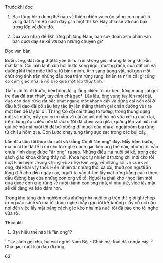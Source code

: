 Trước khi đọc

1. Bạn từng hình dung thế nào về thiên nhiên và cuộc sống con người ở vùng đất Nam Bộ cách đây gần một thế kỉ? Hãy chia sẻ với các bạn trong lớp về điều đó.

2. Dựa vào nhan đề Đất rừng phương Nam, bạn suy đoán xem phần văn bản dưới đây sẽ kể với bạn những chuyện gì?

Đọc văn bản

Buổi sáng, đất rừng thật là yên tĩnh. Trời không gió, nhưng không khí vẫn mát lạnh. Cái lạnh lạnh của hơi nước sông ngòi, mương rạch, của đất ẩm và dưỡng khí thảo mộc thở ra từ bình minh. Ánh sáng trong vắt, hơi gợn một chút óng ánh trên những đầu hoa trắm rừng rụng, khiến ta nhìn cái gì cũng có cảm giác như là nó bao qua một lớp thủy tinh.

Tía¹ nuôi tôi đi trước, bên hông lủng lẳng chiếc túi da beo, lưng mang cái gùi tre đan đã trát chai², tay cầm chà gạc³. Lâu lâu, ông vung tay lên một cái, đưa con dao rừng rất sắc phạt ngang một nhánh cây và dừng cái nón cối ở đầu lưỡi dao đài cổ sâu bày tắc ấy lên thẳng thành gai chắn đường vừa ra một bên để lấy lối đi. Thằng Cò đội cái thùng to tướng, trong thùng đựng một vò nước, mấy gói cơm nắm và cái áo ướt mồ hôi nó vừa cởi ra cuốn lại, trên thùng úp chiếc nón lá rách. Tôi đã chen vào giữa, quàng lên vai một cái gùi bé mà má nuôi tôi đã bơi xuống đi mượn của nhà ai ngoài xóm bìa rừng từ chiều hôm qua. Con Lược chạy tung tăng sục sạo trong các bụi cây.

Lần đầu tiên tôi theo tía nuôi và thằng Cò đi "ăn ong" đây. Mấy hôm trước, má nuôi tôi đã kể tỉ mỉ cho tôi nghe cách gác kèo ong thế nào, nhưng tôi vẫn chưa hình dung được "ăn ong" ra sao. Những điều má nuôi tôi kể, trong các sách giáo khoa không thấy nói. Khoa học tự nhiên ở trường chỉ mới cho tôi một khái niệm chung chung về xã hội loài ong, về những lợi ích của con ong, đại khái vậy thôi. Hiển nhiên từ những thời xa xôi, thuở con người ăn lông ở lỗ cho đến ngày nay, người ta vẫn đi tìm lấy mật rừng bằng cách theo dấu đường bay của những con ong về tổ. Người ta phải khó nhọc lắm mới đưa được con ong rừng về nuôi thành con ong nhà, vì như thế, việc lấy mật sẽ dễ dàng và bảo đảm hơn.

Trong kho tàng kinh nghiệm của những nhà nuôi ong trên thế giới ghi chép trong các sách vở mà tôi được nghe thầy giáo tôi kể, không thấy có nơi nào nói đến việc lấy mật bằng cách gác kèo như má nuôi tôi đã bảo cho tôi nghe vừa rồi.

Theo dõi

1. Bạn hiểu thế nào là "ăn ong"?

¹ Tía: cách gọi cha, ba của người Nam Bộ.
² Chai: một loại dầu nhựa cây.
³ Chà gạc: một loại dao đi rừng.

63
